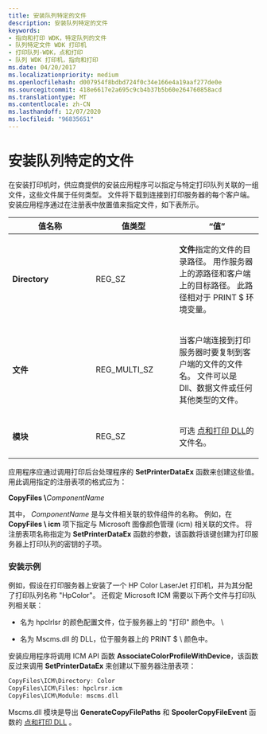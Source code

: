 ```yaml
---
title: 安装队列特定的文件
description: 安装队列特定的文件
keywords:
- 指向和打印 WDK，特定队列的文件
- 队列特定文件 WDK 打印机
- 打印队列-WDK，点和打印
- 队列 WDK 打印机，指向和打印
ms.date: 04/20/2017
ms.localizationpriority: medium
ms.openlocfilehash: d007954f8bdbd724f0c34e166e4a19aaf277de0e
ms.sourcegitcommit: 418e6617e2a695c9cb4b37b5b60e264760858acd
ms.translationtype: MT
ms.contentlocale: zh-CN
ms.lasthandoff: 12/07/2020
ms.locfileid: "96835651"
---
```

# <a name="installing-queue-specific-files"></a>安装队列特定的文件





在安装打印机时，供应商提供的安装应用程序可以指定与特定打印队列关联的一组文件，这些文件属于任何类型。 文件将下载到连接到打印服务器的每个客户端。 安装应用程序通过在注册表中放置值来指定文件，如下表所示。

<table>
<colgroup>
<col width="33%" />
<col width="33%" />
<col width="33%" />
</colgroup>
<thead>
<tr class="header">
<th>值名称</th>
<th>值类型</th>
<th>“值”</th>
</tr>
</thead>
<tbody>
<tr class="odd">
<td><p><strong>Directory</strong></p></td>
<td><p>REG_SZ</p></td>
<td><p><strong>文件</strong>指定的文件的目录路径。 用作服务器上的源路径和客户端上的目标路径。 此路径相对于 PRINT $ 环境变量。</p></td>
</tr>
<tr class="even">
<td><p><strong>文件</strong></p></td>
<td><p>REG_MULTI_SZ</p></td>
<td><p>当客户端连接到打印服务器时要复制到客户端的文件的文件名。 文件可以是 Dll、数据文件或任何其他类型的文件。</p></td>
</tr>
<tr class="odd">
<td><p><strong>模块</strong></p></td>
<td><p>REG_SZ</p></td>
<td><p>可选 <a href="point-and-print-dlls.md" data-raw-source="[Point and Print DLL](point-and-print-dlls.md)">点和打印 DLL</a>的文件名。</p></td>
</tr>
</tbody>
</table>

 

应用程序应通过调用打印后台处理程序的 **SetPrinterDataEx** 函数来创建这些值。 用此调用指定的注册表项的格式应为：

**CopyFiles \\**<em>ComponentName</em>

其中， *ComponentName* 是与文件相关联的软件组件的名称。 例如，在 **CopyFiles \\ icm** 项下指定与 Microsoft 图像颜色管理 (icm) 相关联的文件。 将注册表项名称指定为 **SetPrinterDataEx** 函数的参数，该函数将该键创建为打印服务器上打印队列的密钥的子项。

### <a name="installation-example"></a><a href="" id="ddk-installation-example-gg"></a>安装示例

例如，假设在打印服务器上安装了一个 HP Color LaserJet 打印机，并为其分配了打印队列名称 "HpColor"。 还假定 Microsoft ICM 需要以下两个文件与打印队列相关联：

-   名为 hpclrlsr 的颜色配置文件，位于服务器上的 "打印" 颜色中。 \\

-   名为 Mscms.dll 的 DLL，位于服务器上的 PRINT $ \\ 颜色中。

安装应用程序将调用 ICM API 函数 **AssociateColorProfileWithDevice**，该函数反过来调用 **SetPrinterDataEx** 来创建以下服务器注册表项：

```cpp
CopyFiles\ICM\Directory: Color
CopyFiles\ICM\Files: hpclrsr.icm
CopyFiles\ICM\Module: mscms.dll
```

Mscms.dll 模块是导出 **GenerateCopyFilePaths** 和 **SpoolerCopyFileEvent** 函数的 [点和打印 DLL](point-and-print-dlls.md) 。

 

 




